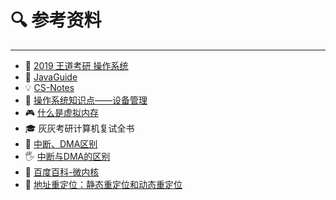 # 🔍 参考资料

---



- 🦄 [2019 王道考研 操作系统](https://www.bilibili.com/video/BV1YE411D7nH?t=21&p=52)
- 🎃 [JavaGuide](https://gitee.com/SnailClimb/JavaGuide)
- 💡 [CS-Notes](https://cyc2018.github.io/CS-Notes/#/README)
- 📡 [操作系统知识点——设备管理](https://blog.csdn.net/weixin_36378917/article/details/80992234)
- 🎮 [什么是虚拟内存](https://www.php.cn/faq/418081.html)
- 🎓 灰灰考研计算机复试全书
- 🚀 [中断、DMA区别](https://blog.csdn.net/guomutian911/article/details/46291635)
- 🖐 [中断与DMA的区别](https://blog.csdn.net/u014689845/article/details/88075070)
- 🚗 [百度百科-微内核](https://baike.baidu.com/item/微内核/3856137?fr=aladdin)
- 🍉 [地址重定位：静态重定位和动态重定位](https://blog.csdn.net/spaceyqy/article/details/39393877)